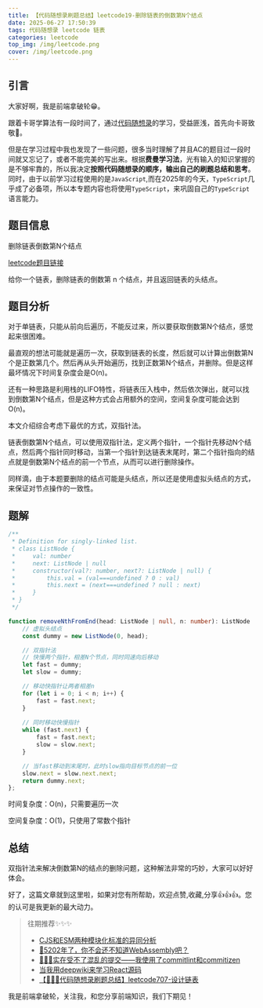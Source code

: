 ```yaml
---
title: 【代码随想录刷题总结】leetcode19-删除链表的倒数第N个结点
date: 2025-06-27 17:50:39
tags: 代码随想录 leetcode 链表
categories: leetcode
top_img: /img/leetcode.png
cover: /img/leetcode.png
---
```


## 引言

大家好啊，我是前端拿破轮😁。

跟着卡哥学算法有一段时间了，通过[代码随想录](https://programmercarl.com/)的学习，受益匪浅，首先向卡哥致敬🫡。

但是在学习过程中我也发现了一些问题，很多当时理解了并且AC的题目过一段时间就又忘记了，或者不能完美的写出来。根据**费曼学习法**，光有输入的知识掌握的是不够牢靠的，所以我决定**按照代码随想录的顺序，输出自己的刷题总结和思考**。同时，由于以前学习过程使用的是`JavaScript`,而在2025年的今天，`TypeScript`几乎成了必备项，所以本专题内容也将使用`TypeScript`，来巩固自己的`TypeScript`语言能力。

## 题目信息

删除链表倒数第N个结点

[leetcode题目链接](https://leetcode.cn/problems/remove-nth-node-from-end-of-list/description/)

给你一个链表，删除链表的倒数第 n 个结点，并且返回链表的头结点。

## 题目分析

对于单链表，只能从前向后遍历，不能反过来，所以要获取倒数第N个结点，感觉起来很困难。

最直观的想法可能就是遍历一次，获取到链表的长度，然后就可以计算出倒数第N个是正数第几个。然后再从头开始遍历，找到正数第N个结点，并删除。但是这样最坏情况下时间复杂度会是O(n)。

还有一种思路是利用栈的LIFO特性，将链表压入栈中，然后依次弹出，就可以找到倒数第N个结点，但是这种方式会占用额外的空间，空间复杂度可能会达到O(n)。

本文介绍综合考虑下最优的方式，双指针法。

链表倒数第N个结点，可以使用双指针法，定义两个指针，一个指针先移动N个结点，然后两个指针同时移动，当第一个指针到达链表末尾时，第二个指针指向的结点就是倒数第N个结点的前一个节点，从而可以进行删除操作。

同样滴，由于本题要删除的结点可能是头结点，所以还是使用虚拟头结点的方式，来保证对节点操作的一致性。

## 题解

```ts
/**
 * Definition for singly-linked list.
 * class ListNode {
 *     val: number
 *     next: ListNode | null
 *     constructor(val?: number, next?: ListNode | null) {
 *         this.val = (val===undefined ? 0 : val)
 *         this.next = (next===undefined ? null : next)
 *     }
 * }
 */

function removeNthFromEnd(head: ListNode | null, n: number): ListNode | null {
    // 虚拟头结点
    const dummy = new ListNode(0, head);

    // 双指针法
    // 快慢两个指针，相差N个节点，同时同速向后移动
    let fast = dummy;
    let slow = dummy;

    // 移动快指针让两者相差n
    for (let i = 0; i < n; i++) {
        fast = fast.next;
    }
    
    // 同时移动快慢指针
    while (fast.next) {
        fast = fast.next;
        slow = slow.next;
    }

    // 当fast移动到末尾时，此时slow指向目标节点的前一位
    slow.next = slow.next.next;
    return dummy.next;
};

```
时间复杂度：O(n)，只需要遍历一次

空间复杂度：O(1)，只使用了常数个指针

## 总结

双指针法来解决倒数第N的结点的删除问题，这种解法非常的巧妙，大家可以好好体会。

好了，这篇文章就到这里啦，如果对您有所帮助，欢迎点赞,收藏,分享👍👍👍。您的认可是我更新的最大动力。

> 往期推荐✨✨✨
> - [CJS和ESM两种模块化标准的异同分析](https://juejin.cn/post/7473814041867780130)
> - [🤔5202年了，你不会还不知道WebAssembly吧？](https://juejin.cn/post/7498988293209784374)
> - [🚀🚀🚀实在受不了混乱的提交——我使用了commitlint和commitizen](https://juejin.cn/post/7508919522905522226)
> - [当我用deepwiki来学习React源码](https://juejin.cn/post/7514876424806334504)
> - [【🚀🚀🚀代码随想录刷题总结】leetcode707-设计链表](https://juejin.cn/post/7519769941501165631)

我是前端拿破轮，关注我，和您分享前端知识，我们下期见！